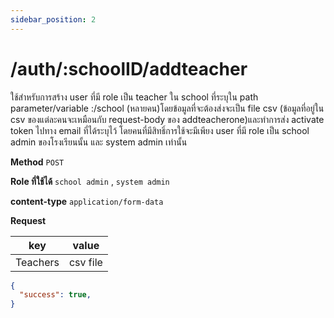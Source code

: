 ```yaml
---
sidebar_position: 2
---
```


# /auth/:schoolID/addteacher


ใช้สำหรับการสร้าง user ที่มี role เป็น teacher ใน school ที่ระบุใน path parameter/variable :/school (หลายคน)โดยข้อมูลที่จะต้องส่งจะเป็น file csv (ข้อมูลที่อยู่ใน csv ของแต่ละคนจะเหมือนกับ request-body ของ addteacherone)และทำการส่ง activate token ไปทาง email ที่ได้ระบุไว้ โดยคนที่มีสิทธิ์การใช้จะมีเพียง user ที่มี role เป็น school admin ของโรงเรียนนั้น และ system admin เท่านั้น

**Method** `POST`


**Role ที่ใช้ได้** `school admin` , `system admin`


**content-type** `application/form-data`


**Request**

| key         | value       |
| ----------- | ----------- |
| Teachers    | csv file    |


```json title="Response"
{
  "success": true,
}
```